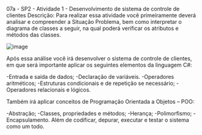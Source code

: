 07a - SP2 - Atividade 1 - Desenvolvimento de sistema de controle de clientes
Descrição:
Para realizar essa atividade você primeiramente deverá analisar e compreender a Situação Problema, bem como interpretar o diagrama de classes a seguir, na qual poderá verificar os atributos e métodos das classes.

  ![image](https://github.com/AGEM20/Desenvolvimento_De_Sistema_De_Controle_De_Clientes/assets/87576943/3bcc505c-6352-4cc4-9843-077aa5f9b204)


Após essa análise você irá desenvolver o sistema de controle de clientes, em que será importante aplicar os seguintes elementos da linguagem C#:

-Entrada e saída de dados;
-Declaração de variáveis.
-Operadores aritméticos;
-Estruturas condicionais e de repetição se necessário;
-Operadores relacionais e lógicos.

Também irá aplicar conceitos de Programação Orientada a Objetos – POO:

-Abstração;
-Classes, propriedades e métodos;
-Herança;
-Polimorfismo;
-Encapsulamento.
Além de codificar, depurar, executar e testar o sistema como um todo.
